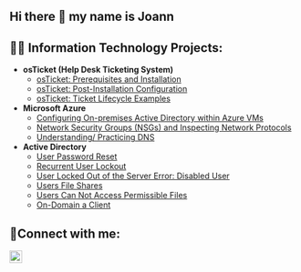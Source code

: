 ## Hi there 👋 my name is Joann
<h2>👨‍💻 Information Technology Projects:</h2>

- <b>osTicket (Help Desk Ticketing System)</b>
  - [osTicket: Prerequisites and Installation](https://github.com/joann-camacho/osticket-prereqs)
  - [osTicket: Post-Installation Configuration](https://github.com/joann-camacho/post-install-config)
  - [osTicket: Ticket Lifecycle Examples](https://github.com/joann-camacho/ticket-lifecycle)
- <b>Microsoft Azure</b>
  - [Configuring On-premises Active Directory within Azure VMs](https://github.com/joann-camacho/configure-ad)
  - [Network Security Groups (NSGs) and Inspecting Network Protocols](https://github.com/joann-camacho/azure-network-protocols)
  - [Understanding/ Practicing DNS](https://github.com/joann-camacho/configure-ad)
- <b>Active Directory</b>
  - [User Password Reset](https://github.com/joann-camacho/configure-ad)
  - [Recurrent User Lockout](https://github.com/joann-camacho/azure-network-protocols)
  - [User Locked Out of the Server Error: Disabled User](https://github.com/joann-camacho/azure-network-protocols)
  - [Users File Shares](https://github.com/joann-camacho/configure-ad)
  - [Users Can Not Access Permissible Files](https://github.com/joann-camacho/configure-ad)
  - [On-Domain a Client](https://github.com/joann-camacho/configure-ad)

<h2>🤳Connect with me:</h2>

[<img align="left" alt="Joann | LinkedIn" width="22px" src="https://cdn.jsdelivr.net/npm/simple-icons@v3/icons/linkedin.svg" />][linkedin]

[linkedin]: https://linkedin.com/in/Josh

